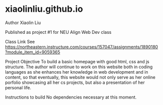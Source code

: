 # xiaolinliu.github.io

Author
 Xiaolin Liu

 Published as project #1 for NEU Align Web Dev class

Class Link
 See https://northeastern.instructure.com/courses/157047/assignments/1890180?module_item_id=9059365

Project Objective
 To build a basic homepage with good html, css and js structure. The author will continue to work on this website both in coding languages as she enhances her knowledge in web development and in content, so that eventually, this website would not only serve as her online porfolio showcasing all her cs projects, but also a presentation of her personal life.

Instructions to build 
  No dependencies necessary at this moment.